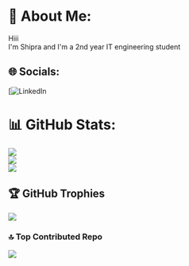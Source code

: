 # 💫 About Me:
Hiii <br>I'm Shipra and I'm a 2nd year IT engineering student 


## 🌐 Socials:
[![LinkedIn](https://www.linkedin.com/in/shipra-suvarna-279b28237/)

# 📊 GitHub Stats:
![](https://github-readme-stats.vercel.app/api?username=shiprasuvarna&theme=dark&hide_border=false&include_all_commits=true&count_private=true)<br/>
![](https://github-readme-streak-stats.herokuapp.com/?user=shiprasuvarna&theme=dark&hide_border=false)<br/>
![](https://github-readme-stats.vercel.app/api/top-langs/?username=shiprasuvarna&theme=dark&hide_border=false&include_all_commits=true&count_private=true&layout=compact)

## 🏆 GitHub Trophies
![](https://github-profile-trophy.vercel.app/?username=shiprasuvarna&theme=radical&no-frame=false&no-bg=true&margin-w=4)

### 🔝 Top Contributed Repo
![](https://github-contributor-stats.vercel.app/api?username=shiprasuvarna&limit=5&theme=dark&combine_all_yearly_contributions=true)





